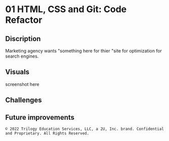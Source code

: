# 01 HTML, CSS and Git: Code Refactor

## Discription
Marketing agency wants "something here for thier "site for optimization for search engines.
## Visuals
screenshot here

## Challenges


## Future improvements

```
© 2022 Trilogy Education Services, LLC, a 2U, Inc. brand. Confidential and Proprietary. All Rights Reserved.
